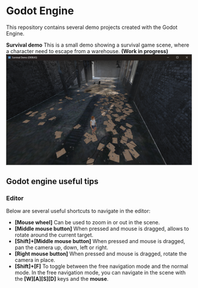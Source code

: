 # Godot Engine
This repository contains several demo projects created with the Godot Engine.

**Survival demo**
This is a small demo showing a survival game scene, where a character need to escape from a warehouse. **(Work in progress)**
![Survival Demo Scene](Screenshots/SurvivalDemo.png)

## Godot engine useful tips

### Editor
Below are several useful shortcuts to navigate in the editor:
- **[Mouse wheel]** Can be used to  zoom in or out in the scene.
- **[Middle mouse button]** When pressed and mouse is dragged, allows to rotate around the current target.
- **[Shift]+[Middle mouse button]** When pressed and mouse is dragged, pan the camera up, down, left or right.
- **[Right mouse button]** When pressed and mouse is dragged, rotate the camera in place.
- **[Shift]+[F]** To toggle between the free navigation mode and the normal mode. In the free navigation mode, you can navigate in the scene with the **[W][A][S][D]** keys and the **mouse**.
